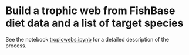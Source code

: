 # Build a trophic web from FishBase diet data and a list of target species

See the notebook [tropicwebs.ipynb](tropicwebs.ipynb) for a detailed description of the process.